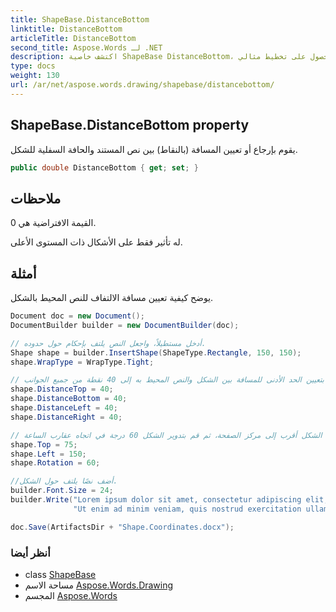 ```yaml
---
title: ShapeBase.DistanceBottom
linktitle: DistanceBottom
articleTitle: DistanceBottom
second_title: Aspose.Words لـ .NET
description: اكتشف خاصية ShapeBase DistanceBottom، وقم بسهولة بتعيين وتعديل الفجوة في النقاط بين نص المستند والحافة السفلية للشكل للحصول على تخطيط مثالي.
type: docs
weight: 130
url: /ar/net/aspose.words.drawing/shapebase/distancebottom/
---
```

## ShapeBase.DistanceBottom property

يقوم بإرجاع أو تعيين المسافة (بالنقاط) بين نص المستند والحافة السفلية للشكل.

```csharp
public double DistanceBottom { get; set; }
```

## ملاحظات

القيمة الافتراضية هي 0.

له تأثير فقط على الأشكال ذات المستوى الأعلى.

## أمثلة

يوضح كيفية تعيين مسافة الالتفاف للنص المحيط بالشكل.

```csharp
Document doc = new Document();
DocumentBuilder builder = new DocumentBuilder(doc);

// أدخل مستطيلاً، واجعل النص يلتف بإحكام حول حدوده.
Shape shape = builder.InsertShape(ShapeType.Rectangle, 150, 150);
shape.WrapType = WrapType.Tight;

// قم بتعيين الحد الأدنى للمسافة بين الشكل والنص المحيط به إلى 40 نقطة من جميع الجوانب.
shape.DistanceTop = 40;
shape.DistanceBottom = 40;
shape.DistanceLeft = 40;
shape.DistanceRight = 40;

// حرك الشكل أقرب إلى مركز الصفحة، ثم قم بتدوير الشكل 60 درجة في اتجاه عقارب الساعة.
shape.Top = 75;
shape.Left = 150;
shape.Rotation = 60;

//أضف نصًا يلتف حول الشكل.
builder.Font.Size = 24;
builder.Write("Lorem ipsum dolor sit amet, consectetur adipiscing elit, sed do eiusmod tempor incididunt ut labore et dolore magna aliqua. " +
              "Ut enim ad minim veniam, quis nostrud exercitation ullamco laboris nisi ut aliquip ex ea commodo consequat.");

doc.Save(ArtifactsDir + "Shape.Coordinates.docx");
```

### أنظر أيضا

* class [ShapeBase](../)
* مساحة الاسم [Aspose.Words.Drawing](../../../aspose.words.drawing/)
* المجسم [Aspose.Words](../../../)

